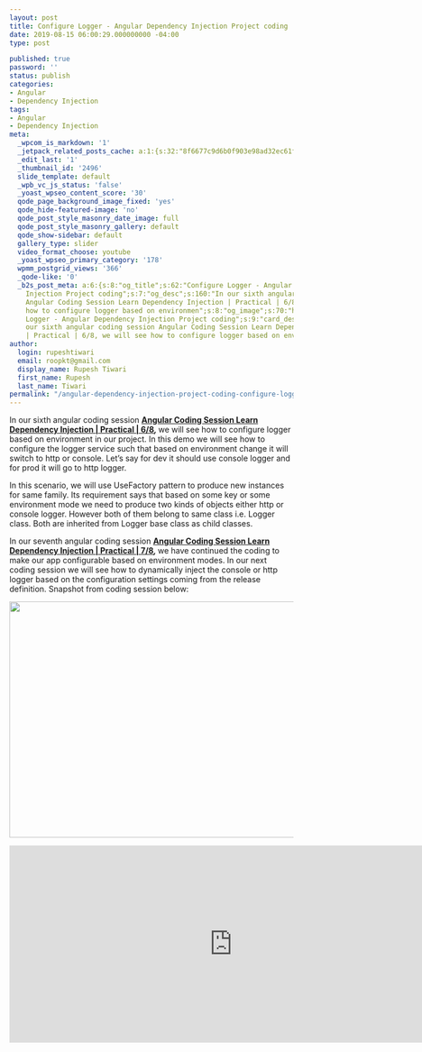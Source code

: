 ```yaml
---
layout: post
title: Configure Logger - Angular Dependency Injection Project coding
date: 2019-08-15 06:00:29.000000000 -04:00
type: post

published: true
password: ''
status: publish
categories:
- Angular
- Dependency Injection
tags:
- Angular
- Dependency Injection
meta:
  _wpcom_is_markdown: '1'
  _jetpack_related_posts_cache: a:1:{s:32:"8f6677c9d6b0f903e98ad32ec61f8deb";a:2:{s:7:"expires";i:1609263418;s:7:"payload";a:3:{i:0;a:1:{s:2:"id";i:2505;}i:1;a:1:{s:2:"id";i:2514;}i:2;a:1:{s:2:"id";i:2508;}}}}
  _edit_last: '1'
  _thumbnail_id: '2496'
  slide_template: default
  _wpb_vc_js_status: 'false'
  _yoast_wpseo_content_score: '30'
  qode_page_background_image_fixed: 'yes'
  qode_hide-featured-image: 'no'
  qode_post_style_masonry_date_image: full
  qode_post_style_masonry_gallery: default
  qode_show-sidebar: default
  gallery_type: slider
  video_format_choose: youtube
  _yoast_wpseo_primary_category: '178'
  wpmm_postgrid_views: '366'
  _qode-like: '0'
  _b2s_post_meta: a:6:{s:8:"og_title";s:62:"Configure Logger - Angular Dependency
    Injection Project coding";s:7:"og_desc";s:160:"In our sixth angular coding session
    Angular Coding Session Learn Dependency Injection | Practical | 6/8, we will see
    how to configure logger based on environmen";s:8:"og_image";s:70:"https://blog.rupeshtiwari.com/wp-content/uploads/2019/07/RUPESH-94.png";s:10:"card_title";s:62:"Configure
    Logger - Angular Dependency Injection Project coding";s:9:"card_desc";s:160:"In
    our sixth angular coding session Angular Coding Session Learn Dependency Injection
    | Practical | 6/8, we will see how to configure logger based on environmen";s:10:"card_image";s:70:"https://blog.rupeshtiwari.com/wp-content/uploads/2019/07/RUPESH-94.png";}
author:
  login: rupeshtiwari
  email: roopkt@gmail.com
  display_name: Rupesh Tiwari
  first_name: Rupesh
  last_name: Tiwari
permalink: "/angular-dependency-injection-project-coding-configure-logger/"
---
```

<p>In our sixth angular coding session <strong><a href="https://www.youtube.com/watch?v=5xZunv-kwqU&amp;list=PLZed_adPqIJrQ5uFoaQg8P_fDNGjpeSRH&amp;index=33" target="_blank" rel="noopener noreferrer">Angular Coding Session Learn Dependency Injection | Practical | 6/8</a><em>, </em></strong>we will see how to configure logger based on environment in our project. In this demo we will see how to configure the logger service such that based on environment change it will switch to http or console. Let’s say for dev it should use console logger and for prod it will go to http logger.</p>
<p>In this scenario, we will use UseFactory pattern to produce new instances for same family. Its requirement says that based on some key or some environment mode we need to produce two kinds of objects either http or console logger. However both of them belong to same class i.e. Logger class. Both are inherited from Logger base class as child classes.</p>
<p>In our seventh angular coding session <strong><a href="https://www.youtube.com/watch?v=9iofty6emok&amp;list=PLZed_adPqIJrQ5uFoaQg8P_fDNGjpeSRH&amp;index=34" target="_blank" rel="noopener noreferrer">Angular Coding Session Learn Dependency Injection | Practical | 7/8</a><em>, </em></strong>we have continued the coding to make our app configurable based on environment modes. In our next coding session we will see how to dynamically inject the console or http logger based on the configuration settings coming from the release definition. Snapshot from coding session below:</p>
<p><img class="alignnone size-full wp-image-2512" src="{{ site.baseurl }}/assets/2019/08/DI_Coding_6-7.png" alt="" width="790" height="419" /></p>
<p><iframe src="https://www.youtube.com/embed/9iofty6emok" width="790" height="350" frameborder="0" allowfullscreen="allowfullscreen"><span data-mce-type="bookmark" style="display: inline-block; width: 0px; overflow: hidden; line-height: 0;" class="mce_SELRES_start">﻿</span></iframe></p>
